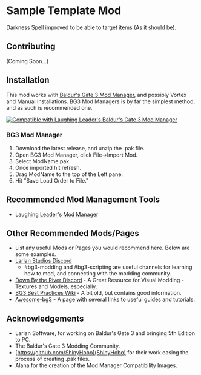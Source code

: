 # Sample Template Mod
Darkness Spell improved to be able to target items (As it should be).

## Contributing
(Coming Soon...)

## Installation
This mod works with [Baldur's Gate 3 Mod Manager](https://github.com/LaughingLeader/BG3ModManager), and possibly Vortex and Manual
Installations. BG3 Mod Managers is by far the simplest method, and as such is recommended one.

[![Compatible with Laughing Leader's Baldur's Gate 3 Mod Manager](https://i.imgur.com/qtdx2Yq.png)](https://github.com/LaughingLeader/BG3ModManager)

### BG3 Mod Manager
1. Download the latest release, and unzip the .pak file.
2. Open BG3 Mod Manager, click File->Import Mod.
3. Select ModName.pak.
5. Once imported hit refresh.
6. Drag ModName to the top of the Left pane.
8. Hit "Save Load Order to File."

## Recommended Mod Management Tools
- [Laughing Leader's Mod Manager](https://github.com/LaughingLeader/BG3ModManager)

## Other Recommended Mods/Pages
- List any useful Mods or Pages you would recommend here. Below are some examples.
- [Larian Studios Discord](https://discord.com/invite/larianstudios)
  - #bg3-modding and #bg3-scripting are useful channels for learning how to mod, and connecting with the modding community.
- [Down By the River Discord](https://discord.gg/JnPcvGr) - A Great Resource for Visual Modding - Textures and Models, especially.
- [BG3 Best Practices Wiki](https://github.com/Baldurs-Gate-3-modders/Best-Practices-Wiki/wiki) - A bit old, but contains good information.
- [Awesome-bg3](https://github.com/bg3mods/awesome-bg3) - A page with several links to useful guides and tutorials.

## Acknowledgements
- Larian Software, for working on Baldur's Gate 3 and bringing 5th Edition to PC.
- The Baldur's Gate 3 Modding Community.
- [https://github.com/ShinyHobo](ShinyHobo) for their work easing the process of creating .pak files.
- Alana for the creation of the Mod Manager Compatibility Images.

